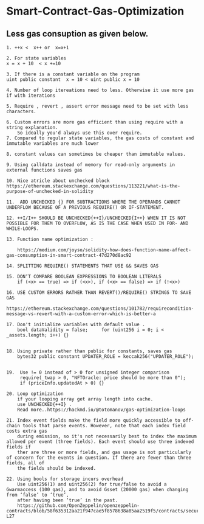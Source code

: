 # Smart-Contract-Gas-Optimization

##  Less gas consuption as given below.

    1. ++x <  x++ or  x=x+1

    2. For state variables 
    x = x + 10  < x +=10 

    3. If there is a constant variable on the program 
    uint public constant  x = 10 < uint public x = 10 
    
    4. Number of loop itereations need to less. Otherwise it use more gas if with iterations
    
    5. Require , revert , assert error message need to be set with less characters.
    
    6. Custom errors are more gas efficient than using require with a string explanation. 
        So ideally you'd always use this over require.
    7. Compared to regular state variables, the gas costs of constant and immutable variables are much lower
    
    8. constant values can sometimes be cheaper than immutable values.
    
    9. Using calldata instead of memory for read-only arguments in external functions saves gas
    
    10. Nice atricle about unchecked block https://ethereum.stackexchange.com/questions/113221/what-is-the-purpose-of-unchecked-in-solidity
    
    11.  ADD UNCHECKED {} FOR SUBTRACTIONS WHERE THE OPERANDS CANNOT UNDERFLOW BECAUSE OF A PREVIOUS REQUIRE() OR IF-STATEMENT.
    
    12. ++I/I++ SHOULD BE UNCHECKED{++I}/UNCHECKED{I++} WHEN IT IS NOT POSSIBLE FOR THEM TO OVERFLOW, AS IS THE CASE WHEN USED IN FOR- AND WHILE-LOOPS.
    
    13. Function name optimization :
    
        https://medium.com/joyso/solidity-how-does-function-name-affect-gas-consumption-in-smart-contract-47d270d8ac92
    
    14. SPLITTING REQUIRE() STATEMENTS THAT USE && SAVES GAS
    
    15. DON’T COMPARE BOOLEAN EXPRESSIONS TO BOOLEAN LITERALS
        if (<x> == true) => if (<x>), if (<x> == false) => if (!<x>)
        
    16. USE CUSTOM ERRORS RATHER THAN REVERT()/REQUIRE() STRINGS TO SAVE GAS 
        https://ethereum.stackexchange.com/questions/101782/requirecondition-message-vs-revert-with-a-custom-error-which-is-better-a
        
    17. Don't initialize variables with default value .
        bool dataValidity = false;     for (uint256 i = 0; i < _assets.length; i++) {}
        
    
    18. Using private rather than public for constants, saves gas 
        bytes32 public constant UPDATER_ROLE = keccak256("UPDATER_ROLE");
        
    
    19.  Use != 0 instead of > 0 for unsigned integer comparison 
         require(_twap > 0, "NFTOracle: price should be more than 0");
         if (priceInfo.updatedAt > 0) {}
         
    20. Loop optimization 
        if your looping array get array length into cache.
        use UNCHECKED{++I} . 
        Read more..https://hackmd.io/@totomanov/gas-optimization-loops
        
    21. Index event fields make the field more quickly accessible to off-chain tools that parse events. However, note that each index field costs extra gas
        during emission, so it's not necessarily best to index the maximum allowed per event (three fields). Each event should use three indexed fields if
        ther are three or more fields, and gas usage is not particularly of concern for the events in question. If there are fewer than three fields, all of
        the fields should be indexed.
        
    22. Using bools for storage incurs overhead
        Use uint256(1) and uint256(2) for true/false to avoid a Gwarmaccess (100 gas), and to avoid Gsset (20000 gas) when changing from ‘false’ to ‘true’,
        after having been ‘true’ in the past. 
        https://github.com/OpenZeppelin/openzeppelin-contracts/blob/58f635312aa21f947cae5f8578638a85aa2519f5/contracts/security/ReentrancyGuard.sol#L23-L27
        
         
         

